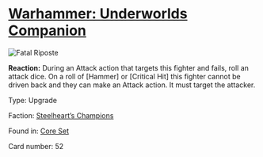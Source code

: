 # [Warhammer: Underworlds Companion](https://guidokessels.github.io/wh-underworlds)

  

![Fatal Riposte](https://warhammerunderworlds.com/wp-content/uploads/sites/6/2017/12/052_ENG-Fatal-Riposte.png)

<b>Reaction:</b> During an Attack action that targets this fighter and fails, roll an attack dice. On a roll of [Hammer] or [Critical Hit] this fighter cannot be driven back and they can make an Attack action. It must target the attacker.

Type: Upgrade

Faction: [Steelheart’s Champions](https://guidokessels.github.io/wh-underworlds/factions/steelhearts-champions)

Found in: [Core Set](https://guidokessels.github.io/wh-underworlds/locations/core-set)

Card number: 52
